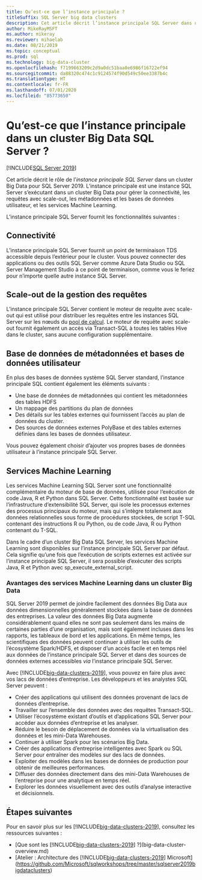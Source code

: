 ```yaml
---
title: Qu’est-ce que l’instance principale ?
titleSuffix: SQL Server big data clusters
description: Cet article décrit l’instance principale SQL Server dans un cluster Big Data SQL Server 2019.
author: MikeRayMSFT
ms.author: mikeray
ms.reviewer: mihaelab
ms.date: 08/21/2019
ms.topic: conceptual
ms.prod: sql
ms.technology: big-data-cluster
ms.openlocfilehash: f7199663209c2d9a0dc51baa0e6986f16722ef94
ms.sourcegitcommit: da88320c474c1c9124574f90d549c50ee3387b4c
ms.translationtype: HT
ms.contentlocale: fr-FR
ms.lasthandoff: 07/01/2020
ms.locfileid: "85773650"
---
```

# <a name="what-is-the-master-instance-in-a-sql-server-big-data-cluster"></a>Qu’est-ce que l’instance principale dans un cluster Big Data SQL Server ?

[!INCLUDE[SQL Server 2019](../includes/applies-to-version/sqlserver2019.md)]

Cet article décrit le rôle de l’*instance principale SQL Server* dans un cluster Big Data pour SQL Server 2019. L’instance principale est une instance SQL Server s’exécutant dans un cluster Big Data pour gérer la connectivité, les requêtes avec scale-out, les métadonnées et les bases de données utilisateur, et les services Machine Learning.

L’instance principale SQL Server fournit les fonctionnalités suivantes :

## <a name="connectivity"></a>Connectivité

L’instance principale SQL Server fournit un point de terminaison TDS accessible depuis l’extérieur pour le cluster. Vous pouvez connecter des applications ou des outils SQL Server comme Azure Data Studio ou SQL Server Management Studio à ce point de terminaison, comme vous le feriez pour n’importe quelle autre instance SQL Server.

## <a name="scale-out-query-management"></a>Scale-out de la gestion des requêtes

L’instance principale SQL Server contient le moteur de requête avec scale-out qui est utilisé pour distribuer les requêtes entre les instances SQL Server sur les nœuds du [pool de calcul](concept-compute-pool.md). Le moteur de requête avec scale-out fournit également un accès via Transact-SQL à toutes les tables Hive dans le cluster, sans aucune configuration supplémentaire.

## <a name="metadata-and-user-databases"></a>Base de données de métadonnées et bases de données utilisateur

En plus des bases de données système SQL Server standard, l’instance principale SQL contient également les éléments suivants :

- Une base de données de métadonnées qui contient les métadonnées des tables HDFS
- Un mappage des partitions du plan de données
- Des détails sur les tables externes qui fournissent l’accès au plan de données du cluster.
- Des sources de données externes PolyBase et des tables externes définies dans les bases de données utilisateur.

Vous pouvez également choisir d’ajouter vos propres bases de données utilisateur à l’instance principale SQL Server.

## <a name="machine-learning-services"></a>Services Machine Learning

Les services Machine Learning SQL Server sont une fonctionnalité complémentaire du moteur de base de données, utilisée pour l’exécution de code Java, R et Python dans SQL Server. Cette fonctionnalité est basée sur l’infrastructure d’extensibilité SQL Server, qui isole les processus externes des processus principaux du moteur, mais qui s’intègre totalement aux données relationnelles sous forme de procédures stockées, de script T-SQL contenant des instructions R ou Python, ou de code Java, R ou Python contenant du T-SQL.

Dans le cadre d’un cluster Big Data SQL Server, les services Machine Learning sont disponibles sur l’instance principale SQL Server par défaut. Cela signifie qu’une fois que l’exécution de scripts externes est activée sur l’instance principale SQL Server, il sera possible d’exécuter des scripts Java, R et Python avec sp_execute_external_script.

### <a name="advantages-of-machine-learning-services-in-a-big-data-cluster"></a>Avantages des services Machine Learning dans un cluster Big Data

SQL Server 2019 permet de joindre facilement des données Big Data aux données dimensionnelles généralement stockées dans la base de données des entreprises. La valeur des données Big Data augmente considérablement quand elles ne sont pas seulement dans les mains de certaines parties d’une organisation, mais sont également incluses dans les rapports, les tableaux de bord et les applications. En même temps, les scientifiques des données peuvent continuer à utiliser les outils de l’écosystème Spark/HDFS, et disposer d’un accès facile et en temps réel aux données de l’instance principale SQL Server et dans des sources de données externes accessibles _via_ l’instance principale SQL Server.

Avec [!INCLUDE[big-data-clusters-2019](../includes/ssbigdataclusters-ver15.md)], vous pouvez en faire plus avec vos lacs de données d’entreprise. Les développeurs et les analystes SQL Server peuvent :

* Créer des applications qui utilisent des données provenant de lacs de données d’entreprise.
* Travailler sur l’ensemble des données avec des requêtes Transact-SQL.
* Utiliser l’écosystème existant d’outils et d’applications SQL Server pour accéder aux données d’entreprise et les analyser.
* Réduire le besoin de déplacement de données via la virtualisation des données et les mini-Data Warehouses.
* Continuer à utiliser Spark pour les scénarios Big Data.
* Créer des applications d’entreprise intelligentes avec Spark ou SQL Server pour entraîner des modèles sur des lacs de données.
* Exploiter des modèles dans les bases de données de production pour obtenir de meilleures performances.
* Diffuser des données directement dans des mini-Data Warehouses de l’entreprise pour une analytique en temps réel.
* Explorer les données visuellement avec des outils d’analyse interactive et décisionnels.

## <a name="next-steps"></a>Étapes suivantes

Pour en savoir plus sur les [!INCLUDE[big-data-clusters-2019](../includes/ssbigdataclusters-ss-nover.md)], consultez les ressources suivantes :

- [Que sont les [!INCLUDE[big-data-clusters-2019](../includes/ssbigdataclusters-ver15.md)] ?](big-data-cluster-overview.md)
- [Atelier : Architecture des [!INCLUDE[big-data-clusters-2019](../includes/ssbigdataclusters-ss-nover.md)] Microsoft](https://github.com/Microsoft/sqlworkshops/tree/master/sqlserver2019bigdataclusters)
